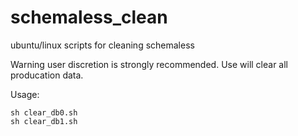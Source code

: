 # schemaless_clean
ubuntu/linux scripts for cleaning schemaless 

Warning user discretion is strongly recommended. Use will clear all producation data.

Usage:
```
sh clear_db0.sh
sh clear_db1.sh
```
